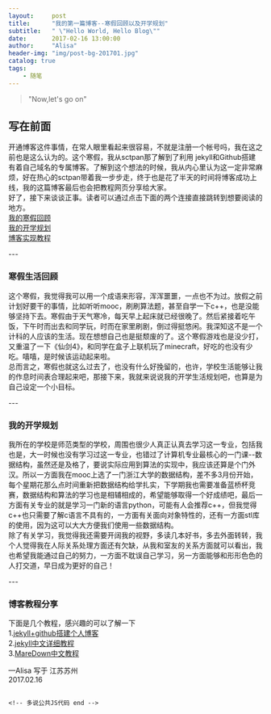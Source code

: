 ```yaml
---
layout:     post
title:      "我的第一篇博客--寒假回顾以及开学规划"
subtitle:   " \"Hello World, Hello Blog\""
date:       2017-02-16 13:00:00
author:     "Alisa"
header-img: "img/post-bg-201701.jpg"
catalog: true
tags:
    - 随笔
---
```


>"Now,let's go on"

## 写在前面
开通博客这件事情，在常人眼里看起来很容易，不就是注册一个帐号吗，我在这之前也是这么认为的。这个寒假，我从sctpan那了解到了利用 jekyll和Github搭建有着自己域名的专属博客。了解到这个想法的时候，我从内心里认为这一定非常麻烦，好在热心的sctpan带着我一步步走，终于也是花了半天的时间将博客成功上线，我的这篇博客最后也会把教程网页分享给大家。  
好了，接下来谈谈正事。读者可以通过点击下面的两个连接直接跳转到想要阅读的地方。  
[我的寒假回顾](#build01)  
[我的开学规划](#build02)  
[博客实现教程](#build03)


<p id= "build01"></p>
---

### 寒假生活回顾  
这个寒假，我觉得我可以用一个成语来形容，浑浑噩噩，一点也不为过。放假之前计划好要干的事情，比如听听mooc，刷刷算法题，甚至自学一下c++，也是没能够坚持下去。寒假由于天气寒冷，每天早上起床就已经很晚了。然后紧接着吃午饭，下午时而出去和同学玩，时而在家里刷剧，倒过得挺悠闲。我深知这不是一个计科的人应该的生活。现在想想自己也是挺颓废的了。这个寒假游戏也是没少打，又重温了一下《仙剑4》，和同学在盒子上联机玩了minecraft，好吃的也没有少吃。嘻嘻，是时候该运动起来啦。  
总而言之，寒假也就这么过去了，也没有什么好挽留的，也许，学校生活能够让我的作息时间表合理起来吧，那接下来，我就来说说我的开学生活规划吧，也算是为自己设定一个小目标。


<p id="build02"></p>
---

### 我的开学规划  
我所在的学校是师范类型的学校，周围也很少人真正认真去学习这一专业，包括我也是，大一时候也没有学习过这一专业，也错过了计算机专业最核心的一门课--数据结构，虽然还是及格了，要说实际应用到算法的实现中，我应该还算是个门外汉。所以一方面我在mooc上选了一门浙江大学的数据结构，差不多3月份开始，每个星期花那么点时间重新把数据结构给学扎实，下学期我也需要准备蓝桥杯竞赛，数据结构和算法的学习也是相辅相成的，希望能够取得一个好成绩吧，最后一方面有关专业的就是学习一门新的语言python，可能有人会推荐c++，但我觉得c++也只需要了解c语言不具有的，一方面有关面向对象特性的，还有一方面stl库的使用，因为这可以大大方便我们使用一些数据结构。  
除了有关学习，我觉得我还需要开阔我的视野，多读几本好书，多去外面转转，我个人觉得我在人际关系处理方面还有欠缺，从我和室友的关系方面就可以看出，我也希望我能通过自己的努力，一方面不耽误自己学习，另一方面能够和形形色色的人打交道，早日成为更好的自己！


<p id="build03"></p>
---

### 博客教程分享

下面是几个教程，感兴趣的可以了解一下  
1.[jekyll+github搭建个人博客](https://bigballon.github.io/posts/jekyll-github.html)  
2.[jekyll中文详细教程](http://jekyllcn.com/)   
3.[MareDown中文教程](http://www.appinn.com/markdown/index.html#misc)

—Alisa 写于  江苏苏州  
2017.02.16



<!-- 多说公共JS代码 start (一个网页只需插入一次) -->
<script type="text/javascript">
var duoshuoQuery = {short_name:"alisa"};

```
(function() {
	var ds = document.createElement('script');
	ds.type = 'text/javascript';ds.async = true;
	ds.src = (document.location.protocol == 'https:' ? 'https:' : 'http:') + '//static.duoshuo.com/embed.js';
	ds.charset = 'UTF-8';
	(document.getElementsByTagName('head')[0] 
	 || document.getElementsByTagName('body')[0]).appendChild(ds);
})();
</script>
```

<!-- 多说公共JS代码 end -->





  